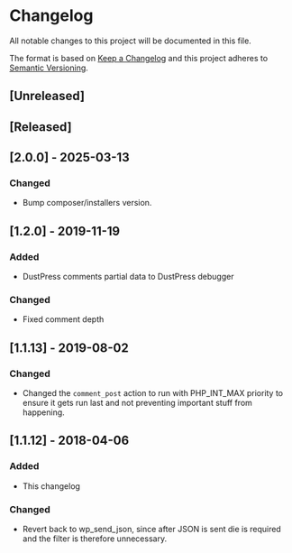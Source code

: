 # Changelog
All notable changes to this project will be documented in this file.

The format is based on [Keep a Changelog](http://keepachangelog.com/en/1.0.0/)
and this project adheres to [Semantic Versioning](http://semver.org/spec/v2.0.0.html).

## [Unreleased]

## [Released]

## [2.0.0] - 2025-03-13

### Changed
- Bump composer/installers version.

## [1.2.0] - 2019-11-19

### Added
- DustPress comments partial data to DustPress debugger

### Changed
- Fixed comment depth

## [1.1.13] - 2019-08-02

### Changed
- Changed the `comment_post` action to run with PHP_INT_MAX priority to ensure it gets run last and not preventing important stuff from happening.

## [1.1.12] - 2018-04-06

### Added
- This changelog

### Changed
- Revert back to wp_send_json, since after JSON is sent die is required and the filter is therefore unnecessary.